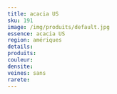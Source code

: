 ```yaml
---
title: acacia US
sku: 191
image: /img/produits/default.jpg
essence: acacia US
region: amériques
details: 
produits:
couleur: 
densite: 
veines: sans
rarete: 
---
```


